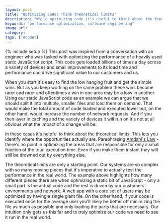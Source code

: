 ```yaml
---
layout: post
title: "Optimizing code? Think theoretical limits"
description: "While optimizing code it's useful to think about the theoretical limits of our code to show us what's worth optimizing."
keywords: "performance optimization, software engineering"
image_url:
category:
tags: ["#code"]
---
```

{% include setup %}
This post was inspired from a conversation with an engineer who was tasked with optimizing the performance of a heavily used static JavaScript script. This code gets loaded billions of times a day across a variety of devices and small improvements to its load time and performance can drive significant value to our customers and us.

When you start it's easy to find the low hanging fruit and get the simple wins. But as you keep working on the same problem these wins become rarer and rarer and oftentimes a win in one area may be a loss in another. Using our static JavaScript code as an example we can argue that we should split it into multiple, smaller files and load them on demand. That would make the total amount of code loaded and executed lower but, on the other hand, would increase the number of network requests. And if you then layer in caching and the variety of devices it will run on it's not at all obvious what the impact of a change will be.

In these cases it's helpful to think about the theoretical limits. This lets you identify where the opportunities actually are. Paraphrasing [Amdahl's Law](https://en.wikipedia.org/wiki/Amdahl%27s_law) - there's no point in optimizing the areas that are responsible for only a small fraction of the total execution time. Even if you make them instant they will still be drowned out by everything else.

The theoretical limits are only a starting point. Our systems are so complex with so many moving pieces that it's imperative to actually test the performance in the real world. The example above highlights how many different pieces there are when optimizing a static bit of JavaScript - only a small part is the actual code and the rest is driven by our customers' environments and network. A web app with a core set of users may be optimized by having a single giant file. On the other hand, if your code is executed once for the average user you'll likely be better off minimizing the file as much as possible and only loading the parts that are necessary. Our intuition only gets us this far and to truly optimize our code we need to see it run in the real world.
